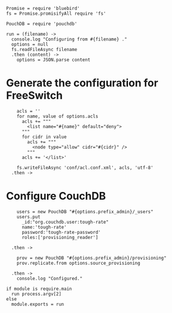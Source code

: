     Promise = require 'bluebird'
    fs = Promise.promisifyAll require 'fs'

    PouchDB = require 'pouchdb'

    run = (filename) ->
      console.log "Configuring from #{filename} ."
      options = null
      fs.readFileAsync filename
      .then (content) ->
        options = JSON.parse content

Generate the configuration for FreeSwitch
=========================================

        acls = ''
        for name, value of options.acls
          acls += """
            <list name="#{name}" default="deny">
          """
          for cidr in value
            acls += """
              <node type="allow" cidr="#{cidr}" />
            """
          acls += '</list>'

        fs.writeFileAsync 'conf/acl.conf.xml', acls, 'utf-8'
      .then ->

Configure CouchDB
=================

        users = new PouchDB "#{options.prefix_admin}/_users"
        users.put
          _id:"org.couchdb.user:tough-rate"
          name:'tough-rate'
          password:'tough-rate-password'
          roles:['provisioning_reader']

      .then ->

        prov = new PouchDB "#{options.prefix_admin}/provisioning"
        prov.replicate.from options.source_provisioning

      .then ->
        console.log "Configured."

    if module is require.main
      run process.argv[2]
    else
      module.exports = run

